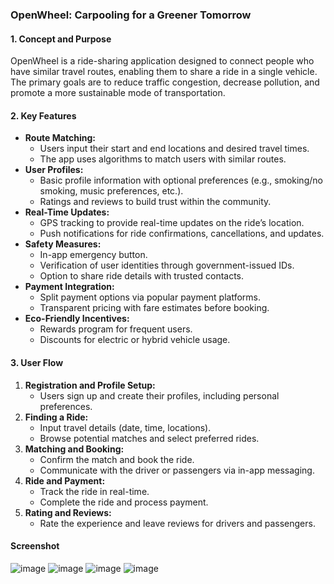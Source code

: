 ### OpenWheel: Carpooling for a Greener Tomorrow

#### **1. Concept and Purpose**
OpenWheel is a ride-sharing application designed to connect people who have similar travel routes, enabling them to share a ride in a single vehicle. The primary goals are to reduce traffic congestion, decrease pollution, and promote a more sustainable mode of transportation.

#### **2. Key Features**
- **Route Matching:** 
  - Users input their start and end locations and desired travel times.
  - The app uses algorithms to match users with similar routes.
- **User Profiles:**
  - Basic profile information with optional preferences (e.g., smoking/no smoking, music preferences, etc.).
  - Ratings and reviews to build trust within the community.
- **Real-Time Updates:**
  - GPS tracking to provide real-time updates on the ride’s location.
  - Push notifications for ride confirmations, cancellations, and updates.
- **Safety Measures:**
  - In-app emergency button.
  - Verification of user identities through government-issued IDs.
  - Option to share ride details with trusted contacts.
- **Payment Integration:**
  - Split payment options via popular payment platforms.
  - Transparent pricing with fare estimates before booking.
- **Eco-Friendly Incentives:**
  - Rewards program for frequent users.
  - Discounts for electric or hybrid vehicle usage.

#### **3. User Flow**
1. **Registration and Profile Setup:**
   - Users sign up and create their profiles, including personal preferences.
2. **Finding a Ride:**
   - Input travel details (date, time, locations).
   - Browse potential matches and select preferred rides.
3. **Matching and Booking:**
   - Confirm the match and book the ride.
   - Communicate with the driver or passengers via in-app messaging.
4. **Ride and Payment:**
   - Track the ride in real-time.
   - Complete the ride and process payment.
5. **Rating and Reviews:**
   - Rate the experience and leave reviews for drivers and passengers.

#### Screenshot
![image](https://github.com/user-attachments/assets/974ea1d6-e8c4-4305-b6ae-176dc7fed3a9)
![image](https://github.com/user-attachments/assets/51a1d1b0-1d15-476f-a8b3-16279fe44d49)
![image](https://github.com/user-attachments/assets/d11cbbf1-c662-405e-a3a1-33f6f9278b9c)
![image](https://github.com/user-attachments/assets/c7498add-d913-4550-ac13-0a3c88b6e9e4)



